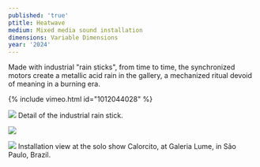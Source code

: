 ```yaml
---
published: 'true'
ptitle: Heatwave
medium: Mixed media sound installation
dimensions: Variable Dimensions
year: '2024'
---
```

Made with industrial "rain sticks",  from time to time, the synchronized motors create a metallic acid rain in the gallery, a mechanized ritual devoid of meaning in a burning era.

{% include vimeo.html id="1012044028" %}

![]({{site.baseurl}}/imgs/heatwave/heatwave_02_WEB.jpg)
Detail of the industrial rain stick.

![]({{site.baseurl}}/imgs/heatwave/heatwave_03_WEB.jpg)

![]({{site.baseurl}}/imgs/heatwave/heatwave_04_WEB.jpg)
Installation view at the solo show Calorcito, at Galeria Lume, in São Paulo, Brazil.




